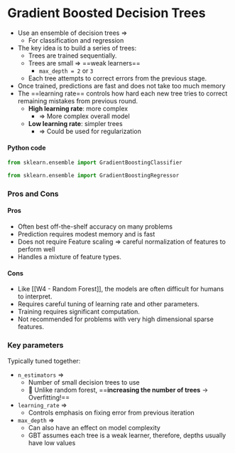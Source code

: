 ---
---

# Gradient Boosted Decision Trees

- Use an ensemble of decision trees =>
	- For classification and regression
- The key idea is to build a series of trees:
	- Trees are trained sequentially.
	- Trees are small => ==weak learners==
		- `max_depth = 2` or `3`
	- Each tree attempts to correct errors from the previous stage.
- Once trained, predictions are fast and does not take too much memory
- The ==learning rate== controls how hard each new tree tries to correct remaining mistakes from previous round.
	- **High learning rate**: more complex
		- => More complex overall model
	- **Low learning rate**: simpler trees
		- => Could be used for regularization


#### Python code
```python
from sklearn.ensemble import GradientBoostingClassifier

from sklearn.ensemble import GradientBoostingRegressor
```

### Pros and Cons

#### Pros
- Often best off-the-shelf accuracy on many problems
- Prediction requires modest memory and is fast
- Does not require Feature scaling => careful normalization of features to perform well
- Handles a mixture of feature types.


#### Cons
- Like [[W4 - Random Forest]], the models are often difficult for humans to interpret.
- Requires careful tuning of learning rate and other parameters.
- Training requires significant computation.
- Not recommended for problems with very high dimensional sparse features.

### Key parameters

Typically tuned together:
- `n_estimators` =>
	- Number of small decision trees to use
	- 🔴  Unlike random forest, ==**increasing the number of trees** -> Overfitting!==
- `learning_rate` =>
	- Controls emphasis on fixing error from previous iteration
- `max_depth` =>
	- Can also have an effect on model complexity
	- GBT assumes each tree is a weak learner, therefore, depths usually have low values